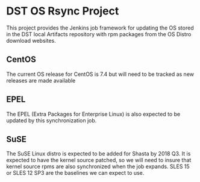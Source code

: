 DST OS Rsync Project
====================

This project provides the Jenkins job framework for updating the OS stored
in the DST local Artifacts repository with rpm packages from the OS Distro
download websites.

CentOS 
------

The current OS release for CentOS is 7.4 but will need to be tracked as
new releases are made available

EPEL
----

The EPEL (Extra Packages for Enterprise Linux) is also expected to be updated
by this synchronization job.

SuSE
----

The SuSE Linux distro is expected to be added for Shasta by 2018 Q3. It is
expected to have the kernel source patched, so we will need to insure that
kernel source rpms are also synchronized when the job expands. SLES 15 or
SLES 12 SP3 are the baselines we can expect to use.

